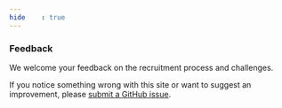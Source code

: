 ```yaml
---
hide    : true
---
```


### Feedback

We welcome your feedback on the recruitment process and challenges.

If you notice something wrong with this site or want to suggest an improvement, please [submit a GitHub issue](https://github.com/photobox/pbx-group-security/issues).